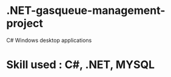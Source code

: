 # .NET-gasqueue-management-project
C# Windows desktop applications 

# Skill used : C#, .NET, MYSQL

